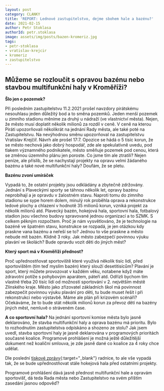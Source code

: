 ```yaml
---
layout: post
category: CLANKY
title: 'REPORT: Lednové zastupitelstvo, dejme sbohem hale a bazénu?'
date: 2021-02-15
author: Petr Stoklasa
authorId: petr.stoklasa
image: assets/img/posts/bazen-kromeriz.jpg
tags: 
- petr-stoklasa
- vratislav-krejcir
- kromeriz
- zastupitelstvo
---
```


## **Můžeme se rozloučit s opravou bazénu nebo stavbou multifunkční haly v Kroměříži?**

**Šlo jen o pozemek?**

Při posledním zastupitelstvu 11.2.2021 prošel navzdory pirátskému nesouhlasu jeden důležitý bod a to směna pozemků. Jeden menší pozemek u zimního stadionu měníme za druhý u nádraží (ve vlastnictví města). Nejen, že město musí doplatit několik milionů za rozdíl v ceně. V ceně na kterou Piráti upozorňovali několikrát na jednání Rady města, ale také poté na Zastupitelstvu. Na nevýhodnou směnu upozorňoval na zastupitelstvu Vratislav Krejčíř. Návrh ale prošel 17:7. Opozice se hádá o 5 tisíc korun, že se město nechová jako dobrý hospodář, zde ale spekulativně uvedu, pod tlakem významného podnikatele, město směňuje pozemek pod cenou, která se  změnou územního plánu jen poroste.
Co jsme tím ale ztratili? Nejen peníze, ale příslib, že se nachystají projekty na opravu velmi žádaného bazénu a také nové multifunkční haly? Doufám, že se pletu.

**Bazénu zvoní umíráček**

Vypadá to, že ostatní projekty jsou odkládány a zbytečně zdržovány. Jednání s Plaveckými sporty se táhnou několik let, opravy bazénu neprobíhají a je opravdu v žalostném stavu. Naproti tomu do zimního stadionu se sype horem dolem, minulý rok proběhla oprava a rekonstrukce ledové plochy a chlazení v hodnotě 35 milionů korun, vzniká projekt za několik milionů atd. Plavecký bazén, hokejová hala, sportovní hala, fotbalový stadion jsou všechno budovy spravované jednou organizací a to SZMK. S celkem pěkným rozpočtem. Proč je nám vysvětlováno, že je technologie na bazéně ve špatném stavu, konstrukce se rozpadá, je jen otázkou kdy praskne vana bazénu a neřeší se to? Jednou to vše praskne a město nebude mít bazén. Klidně 3 roky. Jak město zabezpečí povinnou výuku plavání ve školách? Bude opravdu vozit děti do jiných měst?

**Který sport má v Kroměříži přednost?**

Proč upřednostňovat sportoviště které využívá několik tisíc lidí, před sportovištěm (tím teď myslím bazén) který slouží desetitisícům? Plavání je sport, který můžete provozovat v každém věku, notabene když máte zdravotní potíže s pohybovým aparátem, páteří atd. Odřízli bychom tím vlastně třeba 20 tisíc lidí od možností sportování v 2. největším městě Zlínského kraje. Město jako zřizovatel základních škol má povinnost zabezpečit povinnou výuku plavání pro děti, tu bude muset řešit i při rekonstrukci nebo výstavbě. Máme ale plán při krizovém scénáři? Očekáváme, že to bude stát několik milionů korun za převoz dětí na bazény jiných měst, nemluvě o stráveném čase.

**A co sportovní hala?**
Na jednání sportovní komise města bylo jasně deklarováno, že stavba multifunkční haly a oprava bazénu má prioritu. Bylo to rozhodnutím zastupitelstva odpískáno a shozeno ze stolu?
Jak jsem uvedl, stavba sportovní haly je jasně deklarována v programových prioritách současné koalice. Programové prohlášení je možná ještě důležitější dokument než koaliční smlouva, je zde jasně dané co koalice za 4 roky chce udělat.

Dle poslední [tiskové zprávy](https://www.mesto-kromeriz.cz/aktuality/tiskove-zpravy/mesto-ziska-pozemek-na-treninkovou-halu-zimniho-stadionu-vyuzije-ji-hlavne-mladez/){:target="_blank"} radnice, to ale vše vypadá tak, že se bude upřednostňovat stále hokejová hala před ostatními projekty.

Programové prohlášení dává jasně přednost multifunkční hale a opravám sportovišť, dá teda Rada města nebo Zastupitelstvo na svém příštím zasedání jasnou odpověď?
